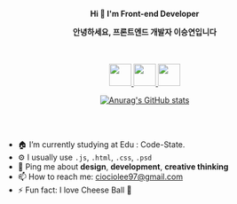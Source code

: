 <div align="center">

<p>
  <b>Hi 👋 I'm Front-end Developer</b>
</p>
<p>
  <b>안녕하세요, 프론트엔드 개발자 이승연입니다</b>
</p>

<br/>
<br/>
  
  <div>
    <a href="https://developer.mozilla.org/ko/docs/Web/JavaScript" title="JavaScript">
      <img src="https://img.icons8.com/color/48/000000/javascript--v1.png" width="40"/>
    </a>
    <a href="https://ko.reactjs.org/docs/getting-started.html">
      <img src="https://img.icons8.com/color/48/000000/react-native.png" width="40"/>
    </a>
    <a href="https://www.w3schools.com/cssref/">
      <img src="https://img.icons8.com/color/48/000000/css3.png" width="40"/>
    </a>
  </div>

[![Anurag's GitHub stats](https://github-readme-stats.vercel.app/api?username=ciocio97&hide=stars&count_private=true&show_icons=true&theme=dracula)](https://github.com/anuraghazra/github-readme-stats)

<br/>
<br/>
  
</div>

- 🏠 I’m currently studying at Edu : Code-State.
- ⚙ I usually use `.js`, `.html`, `.css`, `.psd`
- 💬 Ping me about <b>design</b>, <b>development</b>, <b>creative thinking</b>
- 📫 How to reach me: ciociolee97@gmail.com
- ⚡ Fun fact: I love Cheese Ball 🧀

